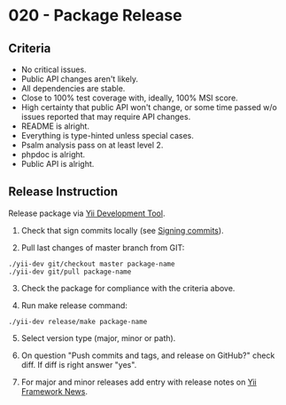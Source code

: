 # 020 - Package Release

## Criteria

- No critical issues.
- Public API changes aren't likely.
- All dependencies are stable.
- Close to 100% test coverage with, ideally, 100% MSI score.
- High certainty that public API won't change, or some time passed w/o issues reported that may require API changes.
- README is alright.
- Everything is type-hinted unless special cases.
- Psalm analysis pass on at least level 2.
- phpdoc is alright.
- Public API is alright.

## Release Instruction

Release package via [Yii Development Tool](005-development-tool.md). 

1. Check that sign commits locally (see 
[Signing commits](https://docs.github.com/en/authentication/managing-commit-signature-verification/signing-commits)).

2. Pull last changes of master branch from GIT:

```shell
./yii-dev git/checkout master package-name
./yii-dev git/pull package-name
```

3. Check the package for compliance with the criteria above.

4. Run make release command:

```shell
./yii-dev release/make package-name
```

5. Select version type (major, minor or path).

6. On question "Push commits and tags, and release on GitHub?" check diff. If diff is right answer "yes".

7. For major and minor releases add entry with release notes on [Yii Framework News](https://www.yiiframework.com/news).
